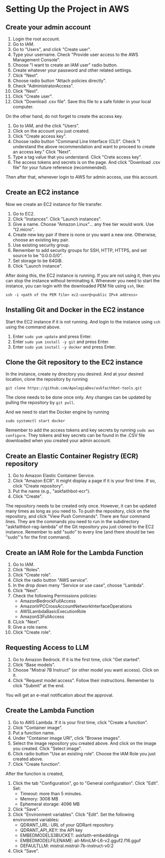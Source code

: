 # Setting Up the Project in AWS

## Create your admin account

1. Login the root account.
2. Go to IAM.
3. Go to "Users", and click "Create user".
4. Type your username. Check "Provide user access to the AWS Management Console".
5. Choose "I want to create an IAM user" radio button.
6. Create whatever your password and other related settings.
7. Click "Next".
8. Choose radio button "Attach policies directly".
9. Check "AdministratorAccess".
10. Click "Next".
11. Click "Create user".
12. Click "Download .csv file". Save this file to a safe folder in your local computer.

On the other hand, do not forget to create the access key.

1. Go to IAM, and the click "Users".
2. Click on the account you just created.
3. Click "Create access key".
4. Choose radio button "Command Line Interface (CLI)". Check "I understand the above recommendation and want to proceed to create an access key." Click "Next".
5. Type a tag value that you understand. Click "Crete access key".
6. The access tokens and secrets is on the page. And click "Download .csv file" for your future reference (recommended). 

Then after that, whenever login to AWS for admin access, use this account.

## Create an EC2 instance 

Now we create an EC2 instance for file transfer. 

1. Go to EC2. 
2. Click "Instances". Click "Launch instances".
3. Give a name. Choose "Amazon Linux"... any free tier would work. Use "t2.micro".
4. Create new key pair if there is none or you want a new one. Otherwise, choose an existing key pair.
5. Use existing security group.
6. Remember to add security groups for SSH, HTTP, HTTPS, and set source to be "0.0.0.0/0".
7. Set storage to be 64GiB.
8. Click "Launch instance".

After doing this, the EC2 instance is running. If you are not using it,
then you can stop the instance without terminating it.
Whenever you need to start the instance, you can login with the 
downloaded PEM file using `ssh`, like:

```bazaar
ssh -i <path of the PEM file> ec2-user@<public IPv4 address>
```

## Installing Git and Docker in the EC2 instance

Start the EC2 instance if it is not running. And login 
to the instance using `ssh` using the command above.

1. Enter `sudo yum update` and press Enter.
2. Enter `sudo yum install -y git` and press Enter.
3. Enter `sudo yum install -y docker` and press Enter.

## Clone the Git repository to the EC2 instance

In the instance, create ny directory you desired. And at
your desired location, clone the repository by running

```bazaar
git clone https://github.com/ApologiaDev/askfaithbot-tools.git
```

The clone needs to be done once only. Any changes can be updated by 
pulling the repository by `git pull`.

And we need to start the Docker engine by running

```bazaar
sudo systemctl start docker
```

Remember to add the access tokens and key secrets by 
running `sudo aws configure`. They tokens and key secrets can
be found in the .CSV file downloaded when you created
your admin account.

## Create an Elastic Container Registry (ECR) repository

1. Go to Amazon Elastic Container Service.
2. Click "Amazon ECR". It might display a page if it is your first time. If so, click "Create repository".
3. Put the name (e.g., "askfaithbot-ecr").
4. Click "Create".

The repository needs to be created only once. However, it can be 
updated many times as long as you need to. To push the repository,
click on the repository, and click "View Push Commands". There are
four command lines. They are the commands you need to run in the 
subdirectory "askfaithbot-rag-lambda" of the Git repository you just 
cloned to the EC2 instance. Remember to add "sudo" to every line (and there 
should be two "sudo"'s for the first command).

## Create an IAM Role for the Lambda Function

1. Go to IAM. 
2. Click "Roles".
3. Click "Create role".
4. Click the radio button "AWS service".
5. In the drop down meny "Service or use case", choose "Lambda".
6. Click "Next".
7. Check the following Permissions policies: 
   - AmazonBedrockFullAccess
   - AmazonVPCCrossAccountNetworkInterfaceOperations
   - AWSLambdaBasicExecutionRole
   - AmazonS3FullAccess
8. CLick "Next".
9. Give a role name.
10. Click "Create role".

## Requesting Access to LLM

1. Go to Amazon Bedrock. If it is the first time, click "Get started".
2. Click "Base models".
3. Choose "Mistral 7B Instruct" (or other model you want access). Click on it.
4. Click "Request model access". Follow their instructions. Remember to click "Submit" at the end.

You will get an e-mail notification about the approval.

## Create the Lambda Function

1. Go to AWS Lambda. If it is your first time, click "Create a function". 
2. Click "Container image".
3. Put a function name.
4. Under "Container image URl", click "Browse images".
5. Select the image repository you created above. And click on the image you created. Click "Select image".
6. Click radio button "Use an existing role". Choose the IAM Role you just created above.
7. Click "Create function".

After the function is created,

1. Click the tab "Configuration", go to "General configuration". Click "Edit". Set:
   - Timeout: more than 5 minutes.
   - Memory: 3008 MB
   - Ephemeral storage: 4096 MB
2. Click "Save".
3. Click "Environment variables". Click "Edit". Set the following environment variables:
   - QDRANT_URL: URL of your QDRant repository.
   - QDRANT_API_KEY: the API key
   - EMBEDMODELS3BUCKET: askfaith-embeddings
   - EMBEDMODELFILENAME: all-MiniLM-L6-v2.gguf2.f16.gguf
   - DEFAULTLLM: mistral.mistral-7b-instruct-v0:2
4. Click "Save".